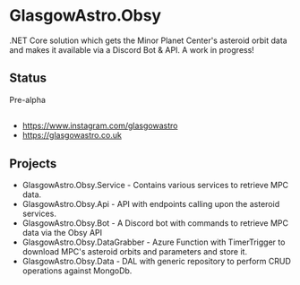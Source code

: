 # GlasgowAstro.Obsy
.NET Core solution which gets the Minor Planet Center's asteroid orbit data and makes it available via a Discord Bot & API. A work in progress!

## Status
Pre-alpha

##
- https://www.instagram.com/glasgowastro
- https://glasgowastro.co.uk

## Projects
- GlasgowAstro.Obsy.Service - Contains various services to retrieve MPC data.
- GlasgowAstro.Obsy.Api - API with endpoints calling upon the asteroid services.
- GlasgowAstro.Obsy.Bot - A Discord bot with commands to retrieve MPC data via the Obsy API
- GlasgowAstro.Obsy.DataGrabber - Azure Function with TimerTrigger to download MPC's asteroid orbits and parameters and store it.
- GlasgowAstro.Obsy.Data - DAL with generic repository to perform CRUD operations against MongoDb.
